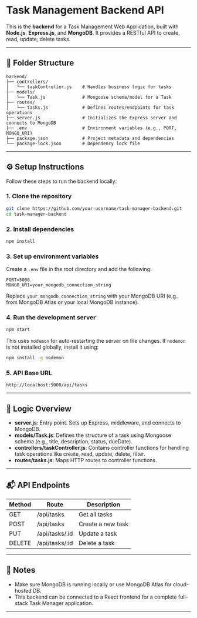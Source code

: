 # **Task Management Backend API**

This is the **backend** for a Task Management Web Application, built with **Node.js**, **Express.js**, and **MongoDB**. It provides a RESTful API to create, read, update, delete tasks.

---

## **📁 Folder Structure**

```
backend/
├── controllers/
│   └── taskController.js    # Handles business logic for tasks
├── models/
│   └── Task.js              # Mongoose schema/model for a Task
├── routes/
│   └── tasks.js             # Defines routes/endpoints for task operations
├── server.js                # Initializes the Express server and connects to MongoDB
├── .env                     # Environment variables (e.g., PORT, MONGO_URI)
├── package.json             # Project metadata and dependencies
└── package-lock.json        # Dependency lock file
```

---

## **⚙️ Setup Instructions**

Follow these steps to run the backend locally:

### **1. Clone the repository**

```bash
git clone https://github.com/your-username/task-manager-backend.git
cd task-manager-backend
```

### **2. Install dependencies**

```bash
npm install
```

### **3. Set up environment variables**

Create a `.env` file in the root directory and add the following:

```env
PORT=5000
MONGO_URI=your_mongodb_connection_string
```

Replace `your_mongodb_connection_string` with your MongoDB URI (e.g., from MongoDB Atlas or your local MongoDB instance).

### **4. Run the development server**

```bash
npm start
```

This uses `nodemon` for auto-restarting the server on file changes. If `nodemon` is not installed globally, install it using:

```bash
npm install -g nodemon
```

### **5. API Base URL**

```
http://localhost:5000/api/tasks
```

---

## **🧠 Logic Overview**

- **server.js**: Entry point. Sets up Express, middleware, and connects to MongoDB.
- **models/Task.js**: Defines the structure of a task using Mongoose schema (e.g., title, description, status, dueDate).
- **controllers/taskController.js**: Contains controller functions for handling task operations like create, read, update, delete, filter.
- **routes/tasks.js**: Maps HTTP routes to controller functions.

---

## **📬 API Endpoints**

| Method | Route                | Description             |
|--------|----------------------|-------------------------|
| GET    | /api/tasks           | Get all tasks           |
| POST   | /api/tasks           | Create a new task       |
| PUT    | /api/tasks/:id       | Update a task           |
| DELETE | /api/tasks/:id       | Delete a task           |

---

## **📌 Notes**

- Make sure MongoDB is running locally or use MongoDB Atlas for cloud-hosted DB.
- This backend can be connected to a React frontend for a complete full-stack Task Manager application.

---